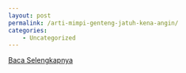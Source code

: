 ```yaml
---
layout: post
permalink: /arti-mimpi-genteng-jatuh-kena-angin/
categories:
    - Uncategorized
---
```


[Baca Selengkapnya](/05)
